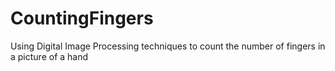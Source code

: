 # CountingFingers
Using Digital Image Processing techniques to count the number of fingers in a picture of a hand

